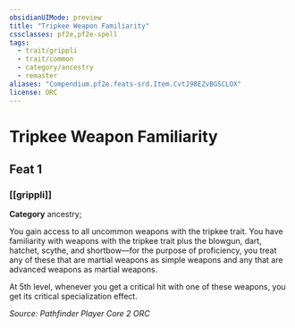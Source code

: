 ```yaml
---
obsidianUIMode: preview
title: "Tripkee Weapon Familiarity"
cssclasses: pf2e,pf2e-spell
tags:
  - trait/grippli
  - trait/common
  - category/ancestry
  - remaster
aliases: "Compendium.pf2e.feats-srd.Item.CvtJ98EZvBGSCLOX"
license: ORC
---
```

# Tripkee Weapon Familiarity
## Feat 1
### [[grippli]]

**Category** ancestry; 




You gain access to all uncommon weapons with the tripkee trait. You have familiarity with weapons with the tripkee trait plus the blowgun, dart, hatchet, scythe, and shortbow—for the purpose of proficiency, you treat any of these that are martial weapons as simple weapons and any that are advanced weapons as martial weapons.

At 5th level, whenever you get a critical hit with one of these weapons, you get its critical specialization effect.

*Source: Pathfinder Player Core 2*
*ORC*